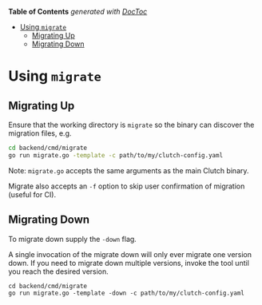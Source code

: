 <!-- START doctoc generated TOC please keep comment here to allow auto update -->
<!-- DON'T EDIT THIS SECTION, INSTEAD RE-RUN doctoc TO UPDATE -->
**Table of Contents**  *generated with [DocToc](https://github.com/thlorenz/doctoc)*

- [Using `migrate`](#using-migrate)
  - [Migrating Up](#migrating-up)
  - [Migrating Down](#migrating-down)

<!-- END doctoc generated TOC please keep comment here to allow auto update -->

# Using `migrate`

## Migrating Up

Ensure that the working directory is `migrate` so the binary can discover the migration files, e.g.

```bash
cd backend/cmd/migrate
go run migrate.go -template -c path/to/my/clutch-config.yaml
```

Note: `migrate.go` accepts the same arguments as the main Clutch binary.

Migrate also accepts an `-f` option to skip user confirmation of migration (useful for CI).

## Migrating Down

To migrate down supply the `-down` flag.

A single invocation of the migrate down will only ever migrate one version down.
If you need to migrate down multiple versions, invoke the tool until you reach the desired version.

```
cd backend/cmd/migrate
go run migrate.go -template -down -c path/to/my/clutch-config.yaml
```
